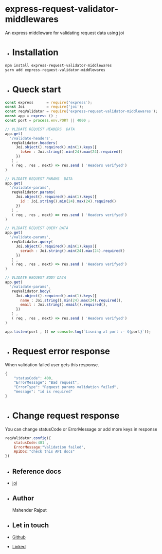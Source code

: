 
# express-request-validator-middlewares

An express middleware for validating request data using joi

 - # Installation
 ```js
npm install express-request-validator-middlewares
yarn add express-request-validator-middlewares
 ```

  - # Queck start
  ```js
const express      = require('express');
const Joi          = require('joi');
const reqValidator = require('express-request-validator-middlewares');
const app = express () ;
const port = process.env.PORT || 4000 ;

// VLIDATE REQUEST HEADERS  DATA
app.get(
    '/validate-headers',
     reqValidator.headers(
       Joi.object().required().min(1).keys({
         token : Joi.string().min(24).max(24).required()
       })
     ) , 
     ( req , res , next) => res.send ( 'Headers verifyed')
)

// VLIDATE REQUEST PARAMS  DATA
app.get(
    '/validate-params',
     reqValidator.params(
       Joi.object().required().min(1).keys({
         id : Joi.string().min(24).max(24).required()
       })
     ) , 
     ( req , res , next) => res.send ( 'Headers verifyed')
)

// VLIDATE REQUEST QUERY DATA
app.get(
    '/validate-params',
     reqValidator.query(
       Joi.object().required().min(1).keys({
         serach : Joi.string().min(24).max(24).required()
       })
     ) , 
     ( req , res , next) => res.send ( 'Headers verifyed')
)

// VLIDATE REQUEST BODY DATA
app.get(
    '/validate-params',
     reqValidator.body(
       Joi.object().required().min(1).keys({
         name : Joi.string().min(24).max(24).required(),
         email : Joi.string().email().required(),
       })
     ) , 
     ( req , res , next) => res.send ( 'Headers verifyed')
)

app.listen(port , () => console.log(`Lisning at port :- ${port}`));
  ```
- # Request error response 
When validation failed user gets this response.
```js
{
    "statusCode": 400,
    "ErrorMessage": "Bad request",
    "ErrorType": "Request params validation failed",
    "message": "id is required"
}
```

- # Change request response 
You can change statusCode or ErrorMessage or add more keys in response
```js
reqValidator.config({
    statusCode:401 ,
    ErrorMessage:"Validation failed",
    ApiDoc:"check this API docs"
})
```
- ## Reference docs
- [joi](https://www.npmjs.com/package/joi) 
   
- ## Author
  Mahender Rajput 
- ## Let in touch
- [Github](https://github.com/mahender214471)  
- [Linked](https://www.linkedin.com/in/mahender-rajput-9ba900229/)
